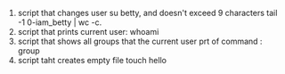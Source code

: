 1. script that changes user su betty, and doesn't exceed 9 characters tail -1 0-iam_betty | wc -c.
2. script that prints current user: whoami
3. script that shows all groups that the current user prt of command : group
4. script taht creates empty file touch hello
 
